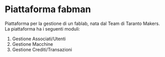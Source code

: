 # Piattaforma fabman
Piattaforma per la gestione di un fablab, nata dal Team di Taranto Makers. La piattaforma ha i seguenti moduli:
1. Gestione Associati/Utenti
2. Gestione Macchine
3. Gestione Crediti/Transazioni
